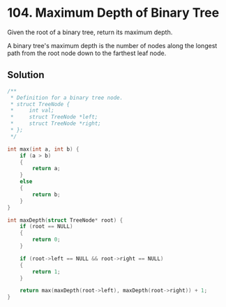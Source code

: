# 104. Maximum Depth of Binary Tree

Given the root of a binary tree, return its maximum depth.

A binary tree's maximum depth is the number of nodes along the longest path from the root node down to the farthest leaf node.

## Solution

```c
/**
 * Definition for a binary tree node.
 * struct TreeNode {
 *     int val;
 *     struct TreeNode *left;
 *     struct TreeNode *right;
 * };
 */

int max(int a, int b) {
    if (a > b) 
    {
        return a;
    }
    else 
    {
        return b;
    }
}

int maxDepth(struct TreeNode* root) {
    if (root == NULL) 
    {
        return 0;
    }

    if (root->left == NULL && root->right == NULL) 
    {
        return 1;
    }

    return max(maxDepth(root->left), maxDepth(root->right)) + 1;
}
```